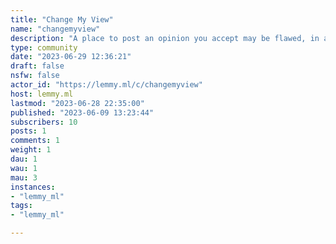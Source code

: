 ```yaml
---
title: "Change My View" 
name: "changemyview"
description: "A place to post an opinion you accept may be flawed, in an effort to understand other perspectives on the issue. Enter with a mindset for conversation, not debate. Visit [!keepmyview](https://lemmy.ml/c/keepmyview) for the opposite version."
type: community
date: "2023-06-29 12:36:21"
draft: false
nsfw: false
actor_id: "https://lemmy.ml/c/changemyview"
host: lemmy.ml
lastmod: "2023-06-28 22:35:00"
published: "2023-06-09 13:23:44"
subscribers: 10
posts: 1
comments: 1
weight: 1
dau: 1
wau: 1
mau: 3
instances:
- "lemmy_ml"
tags: 
- "lemmy_ml"

---
```

